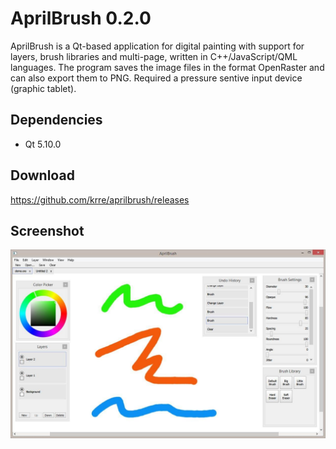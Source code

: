 # AprilBrush 0.2.0

AprilBrush is a Qt-based application for digital painting with support for layers,
brush libraries and multi-page, written in C++/JavaScript/QML languages.
The program saves the image files in the format OpenRaster and can also export them to PNG.
Required a pressure sentive input device (graphic tablet).

## Dependencies
- Qt 5.10.0

## Download
https://github.com/krre/aprilbrush/releases

## Screenshot
![Screenshot](/images/screenshot.png?raw=true)
